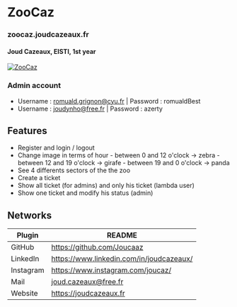 # ZooCaz
### zoocaz.joudcazeaux.fr
#### Joud Cazeaux, EISTI, 1st year

[![ZooCaz](https://zoocaz.joudcazeaux.fr/img/logo/ZooCazLogoSmall.png)](https://ibb.co/g4vt9Pt)

### Admin account
- Username : romuald.grignon@cyu.fr     |   Password : romualdBest
- Username : joudynho@free.fr     |   Password : azerty

## Features

- Register and login / logout
- Change image in terms of hour 
        - between 0 and 12 o'clock -> zebra
        - between 12 and 19 o'clock -> girafe 
        - between 19 and 0 o'clock -> panda 
- See 4 differents sectors of the the zoo
- Create a ticket
- Show all ticket (for admins) and only his ticket (lambda user)
- Show one ticket and modify his status (admin)

## Networks


| Plugin | README |
| ------ | ------ |
| GitHub | https://github.com/Joucaaz |
| LinkedIn | https://www.linkedin.com/in/joudcazeaux/ |
| Instagram | https://www.instagram.com/joucaz/ |
| Mail | joud.cazeaux@free.fr |
| Website | https://joudcazeaux.fr |
